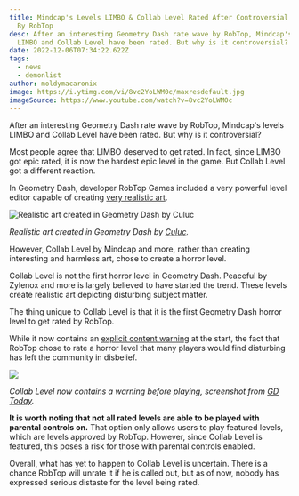 ```yaml
---
title: Mindcap's Levels LIMBO & Collab Level Rated After Controversial Decision
  By RobTop
desc: After an interesting Geometry Dash rate wave by RobTop, Mindcap's levels
  LIMBO and Collab Level have been rated. But why is it controversial?
date: 2022-12-06T07:34:22.622Z
tags:
  - news
  - demonlist
author: moldymacaronix
image: https://i.ytimg.com/vi/8vc2YoLWM0c/maxresdefault.jpg
imageSource: https://www.youtube.com/watch?v=8vc2YoLWM0c
---
```

After an interesting Geometry Dash rate wave by RobTop, Mindcap's levels LIMBO and Collab Level have been rated. But why is it controversial?

Most people agree that LIMBO deserved to get rated. In fact, since LIMBO got epic rated, it is now the hardest epic level in the game. But Collab Level got a different reaction.

In Geometry Dash, developer RobTop Games included a very powerful level editor capable of creating [very realistic art](https://youtu.be/fMAYifajDac).

![Realistic art created in Geometry Dash by Culuc](https://img.youtube.com/vi/fMAYifajDac/maxresdefault.jpg)

*Realistic art created in Geometry Dash by [Culuc](https://youtu.be/fMAYifajDac).*

However, Collab Level by Mindcap and more, rather than creating interesting and harmless art, chose to create a horror level.

Collab Level is not the first horror level in Geometry Dash. Peaceful by Zylenox and more is largely believed to have started the trend. These levels create realistic art depicting disturbing subject matter.

The thing unique to Collab Level is that it is the first Geometry Dash horror level to get rated by RobTop.

While it now contains an [explicit content warning](https://twitter.com/today_gd/status/1534977049990836225) at the start, the fact that RobTop chose to rate a horror level that many players would find disturbing has left the community in disbelief.

![](https://pbs.twimg.com/media/FU1VSdAXwA0tELw.jpg:large)

*Collab Level now contains a warning before playing, screenshot from [GD Today](https://twitter.com/today_gd/status/1534977049990836225).*

**It is worth noting that not all rated levels are able to be played with parental controls on.** That option only allows users to play featured levels, which are levels approved by RobTop. However, since Collab Level is featured, this poses a risk for those with parental controls enabled.

Overall, what has yet to happen to Collab Level is uncertain. There is a chance RobTop will unrate it if he is called out, but as of now, nobody has expressed serious distaste for the level being rated.
